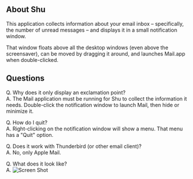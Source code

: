 
About Shu
---------

This application collects information about your email inbox – specifically,
the number of unread messages – and displays it in a small notification window.

That window floats above all the desktop windows (even above the screensaver),
can be moved by dragging it around, and launches Mail.app when double-clicked.


Questions
---------

Q. Why does it only display an exclamation point?  
A. The Mail application must be running for Shu to collect the information it needs.
Double-click the notification window to launch Mail, then hide or minimize it.

Q. How do I quit?  
A. Right-clicking on the notification window will show a menu. That menu has a "Quit"
option.

Q. Does it work with Thunderbird (or other email client)?  
A. No, only Apple Mail.

Q. What does it look like?  
A. ![Screen Shot](/../images/screen-shot.png?raw=true "Screen Shot")

